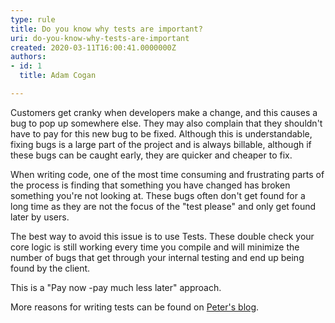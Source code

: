 ```yaml
---
type: rule
title: Do you know why tests are important?
uri: do-you-know-why-tests-are-important
created: 2020-03-11T16:00:41.0000000Z
authors:
- id: 1
  title: Adam Cogan

---
```


Customers get cranky when developers make a change, and this causes a bug to pop up somewhere else. They may also complain that they shouldn't have to pay for this new bug to be fixed. Although this is understandable, fixing bugs is a large part of the project and is always billable, although if these bugs can be caught early, they are quicker and cheaper to fix.
 
When writing code, one of the most time consuming and frustrating parts of the process is finding that something you have changed has broken something you're not looking at. These bugs often don't get found for a long time as they are not the focus of the "test please" and only get found later by users.

The best way to avoid this issue is to use Tests. These double check your core logic is still working every time you compile and will minimize the number of bugs that get through your internal testing and end up being found by the client.

This is a "Pay now -pay much less later" approach.

More reasons for writing tests can be found on [Peter's blog](http&#58;//blog.gfader.com/2010/10/why-are-automated-tests-so-important.html).
